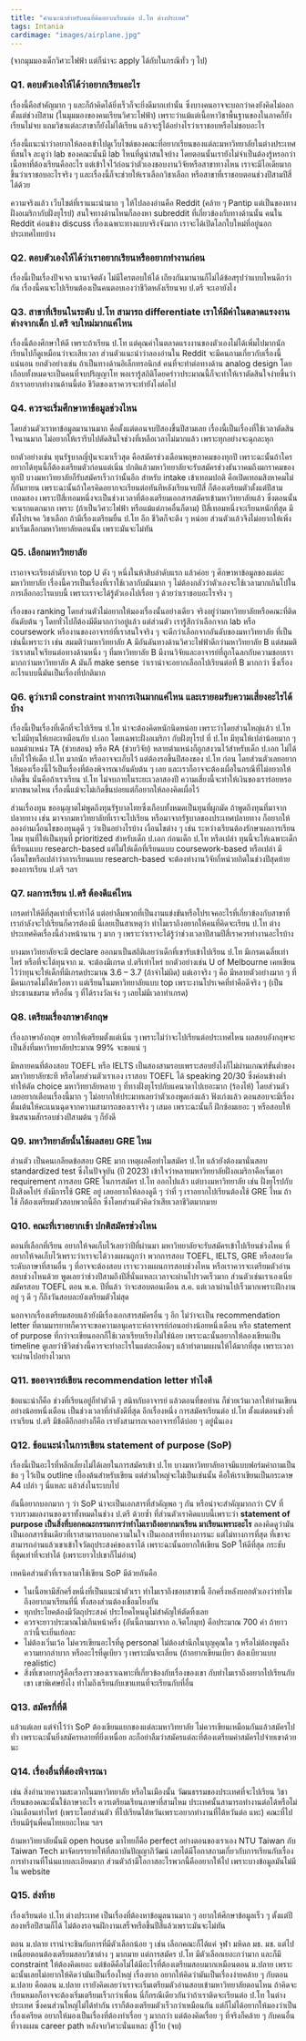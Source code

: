 ```yaml
---
title: "คำแนะนำสำหรับคนที่คิดอยากเรียนต่อ ป.โท ต่างประเทศ"
tags: Intania
cardimage: "images/airplane.jpg"
---
```


(จากมุมมองเด็กวิศวะไฟฟ้า แต่ก็น่าจะ apply ได้กับในกรณีทั่ว ๆ ไป)

### Q1. ตอบตัวเองให้ได้ว่าอยากเรียนอะไร

เรื่องนี้คือสำคัญมาก ๆ และก็ถ้าคิดได้ยิ่งเร็วก็จะยิ่งดีมากเท่านั้น ซึ่งบางคนอาจจะบอกว่าคงยังคิดไม่ออกตั้งแต่ช่วงปีสาม (ในมุมมองของคนเรียนวิศวะไฟฟ้า) เพราะว่าแม้แต่เนื้อหาวิชาพื้นฐานของในภาคก็ยังเรียนไม่จบ แถมวิชาแต่ละสาขาก็ยังไม่ได้เรียน แล้วจะรู้ได้อย่างไรว่าเราชอบหรือไม่ชอบอะไร

เรื่องนี้แนะนำว่าอยากให้ลองเข้าไปดูเว็บไซต์ของคณะที่อยากเรียนของแต่ละมหาวิทยาลัยในต่างประเทศที่สนใจ ละดูว่า lab ของคณะนั้นมี lab ไหนที่ดูน่าสนใจบ้าง โดยตอนนั้นเรายังไม่จำเป็นต้องรู้หรอกว่าเนื้อหาที่ต้องเรียนคืออะไร แต่เข้าใจไว้ก่อนว่าตัวเองชอบงานวิจัยหรือสาขาทางไหน เราจะมีไอเดียมากขึ้นว่าเราชอบอะไรจริง ๆ และเรื่องนี้ก็จะช่วยให้เราเลือกวิชาเลือก หรือสาขาที่เราชอบตอนช่วงปีสามปีสี่ได้ด้วย

ความจริงแล้ว เว็บไซต์ที่เราแนะนำมาก ๆ ให้ไปลองอ่านคือ Reddit (คล้าย ๆ Pantip แต่เป็นของทางฝั่งอเมริกากับฝั่งยุโรป) สนใจทางด้านไหนก็ลองหา subreddit ที่เกี่ยวข้องกับทางด้านนั้น คนใน Reddit ค่อนข้าง discuss เรื่องเฉพาะทางแบบจริงจังมาก เราจะได้เปิดโลกใบใหม่ที่อยู่นอกประเทศไทยบ้าง

### Q2. ตอบตัวเองให้ได้ว่าเราอยากเรียนหรืออยากทำงานก่อน

เรื่องนี้เป็นเรื่องปัจเจก นานาจิตตัง ไม่มีใครตอบให้ได้ เถียงกันมานานก็ไม่ได้ข้อสรุปว่าแบบไหนดีกว่ากัน เรื่องนี้คนจะไปเรียนต้องเป็นคนตอบเองว่าชีวิตหลังเรียนจบ ป.ตรี จะเอายังไง

### Q3. สาขาที่เรียนในระดับ ป.โท สามารถ differentiate เราให้มีค่าในตลาดแรงงาน ต่างจากเด็ก ป.ตรี จบใหม่มากแค่ไหน

เรื่องนี้ต้องศึกษาให้ดี เพราะถ้าเรียน ป.โท แต่คุณค่าในตลาดแรงงานของตัวเองไม่ได้เพิ่มไปมากนัก เรียนไปก็ดูเหมือนว่าจะเสียเวลา ส่วนตัวแนะนำว่าลองอ่านใน Reddit จะมีคนถามเกี่ยวกับเรื่องนี้แน่นอน ยกตัวอย่างเช่น ถ้าเป็นทางด้านอิเล็กทรอนิกส์ คนที่จะทำต่อทางด้าน analog design โดยเกือบทั้งหมดจะเป็นคนที่จบปริญญาโท พอเรารู้สถิติโดยคร่าวประมาณนี้ก็จะทำให้เราตัดสินใจง่ายขึ้นว่าถ้าเราอยากทำงานด้านนี้ต่อ ชีวิตของเราควรจะทำยังไงต่อไป

### Q4. ควรจะเริ่มศึกษาหาข้อมูลช่วงไหน

โดยส่วนตัวเราหาข้อมูลมานานมาก คือตั้งแต่ตอนจบปีสองขึ้นปีสามเลย เรื่องนี้เป็นเรื่องที่ใช้เวลาตัดสินใจนานมาก ไม่อยากให้เรารีบไปตัดสินใจช่วงที่เหลือเวลาไม่มากแล้ว เพราะทุกอย่างจะฉุกละหุก

ยกตัวอย่างเช่น ทุนรัฐบาลญี่ปุ่นจะมาเร็วสุด คือสมัครช่วงเดือนพฤษภาคมของทุกปี เพราะฉะนั้นถ้าใครอยากได้ทุนนี้ก็ต้องเตรียมตัวก่อนแต่เนิ่น ปกติแล้วมหาวิทยาลัยจะรับสมัครช่วงธันวาคมถึงมกราคมของทุกปี บางมหาวิทยาลัยก็รับสมัครเร็วกว่านั้นอีก สำหรับ intake เข้าเทอมปกติ คือเปิดเทอมสิงหาคมไม่ก็กันยายน เพราะฉะนั้นถ้าใครคิดอยากจะเรียนต่อทันทีหลังเรียนจบปีสี่ ก็ต้องเตรียมตัวตั้งแต่ปีสามเทอมสอง เพราะปีสี่เทอมหนึ่งจะเป็นช่วงเวลาที่ต้องเตรียมเอกสารสมัครเข้ามหาวิทยาลัยแล้ว ซึ่งตอนนั้นจะนรกแตกมาก เพราะ (ถ้าเป็นวิศวะไฟฟ้า หรือแม้แต่ภาคอื่นก็ตาม) ปีสี่เทอมหนึ่งจะเรียนหนักที่สุด มีทั้งโปรเจค วิชาเลือก ถ้ามีเรื่องเตรียมยื่น ป.โท อีก ชีวิตก็จะตึง ๆ หน่อย ส่วนตัวแล้วจึงไม่อยากให้เพิ่งมาเริ่มเลือกมหาวิทยาลัยตอนนั้น เพราะมันจะไม่ทัน

### Q5. เลือกมหาวิทยาลัย

เราอาจจะเรียงลำดับจาก top U ดัง ๆ หนึ่งในห้าสิบลำดับแรก แล้วค่อย ๆ ศึกษาหาข้อมูลของแต่ละมหาวิทยาลัย เรื่องนี้ควรเป็นเรื่องที่เราใช้เวลากับมันมาก ๆ ไม่ต้องกลัวว่าตัวเองจะใช้เวลามากเกินไปในการเลือกอะไรแบบนี้ เพราะเราจะได้รู้ตัวเองไปเรื่อย ๆ ด้วยว่าเราชอบอะไรจริง ๆ

เรื่องของ ranking โดยส่วนตัวไม่อยากให้มองเรื่องนั้นอย่างเดียว จริงอยู่ว่ามหาวิทยาลัยหรือคณะที่ติดอันดับต้น ๆ โดยทั่วไปก็ต้องมีดีมากกว่าอยู่แล้ว แต่ส่วนตัว เรารู้สึกว่าเลือกจาก lab หรือ coursework หรืองานของอาจารย์ที่เราสนใจจริง ๆ จะดีกว่าเลือกจากอันดับของมหาวิทยาลัย ที่เป็นเช่นนี้เพราะว่า เช่น สมมติว่ามหาวิทยาลัย A มีอันดันทางด้านวิศวะไฟฟ้าดีกว่ามหาวิทยาลัย B แต่สมมติว่าเราสนใจเรียนต่อทางด้านหนึ่ง ๆ ที่มหาวิทยาลัย B มีงานวิจัยและอาจารย์ที่ถูกโฉลกกับความชอบเรามากกว่ามหาวิทยาลัย A มันก็ make sense ว่าเราน่าจะอยากเลือกไปเรียนต่อที่ B มากกว่า ซึ่งเรื่องอะไรแบบนี้มันเป็นเรื่องที่ปกติมาก

### Q6. ดูว่าเรามี constraint ทางการเงินมากแค่ไหน และเรายอมรับความเสี่ยงอะไรได้บ้าง

เรื่องนี้เป็นเรื่องที่เด็กที่จะไปเรียน ป.โท น่าจะต้องคิดหนักนิดหน่อย เพราะว่าโดยส่วนใหญ่แล้ว ป.โท จะไม่มีทุนให้เยอะเหมือนกับ ป.เอก โดยเฉพาะฝั่งอเมริกา กับฝั่งยุโรป ที่ ป.โท มีทุนให้เปล่าน้อยมาก ๆ แถมตำแหน่ง TA (ช่วยสอน) หรือ RA (ช่วยวิจัย) หลายตำแหน่งก็ถูกสงวนไว้สำหรับเด็ก ป.เอก ไม่ได้เก็บไว้ให้เด็ก ป.โท มากนัก หรืออาจจะเก็บไว้ แต่ต้องรอขึ้นปีสองของ ป.โท ก่อน โดยส่วนตัวเลยอยากให้มองเรื่องนี้ไว้เป็นเรื่องที่ต้องพิจารณาอันดับต้น ๆ เลย และเราก็อาจจะต้องเผื่อในกรณีที่ไม่อยากให้เกิดขึ้น นั่นคือถ้าเราเรียน ป.โท ไม่จบภายในระยะเวลาสองปี ความเสี่ยงนี้จะทำให้เงินของเราร่อยหรอมากขนาดไหน เรื่องนี้แม้จะไม่เกิดขึ้นบ่อยแต่ก็อยากให้ลองคิดเผื่อไว้

ส่วนเรื่องทุน ขออนุญาตไม่พูดถึงทุนรัฐบาลไทยซึ่งเกือบทั้งหมดเป็นทุนที่ผูกมัด ถ้าพูดถึงทุนที่มาจากปลายทาง เช่น มาจากมหาวิทยาลัยที่เราจะไปเรียน หรือมาจากรัฐบาลของประเทศปลายทาง ก็อยากให้ลองอ่านเงื่อนไขของทุนดูดี ๆ ว่าเป็นอย่างไรบ้าง เงื่อนไขต่าง ๆ เช่น ระหว่างเรียนต้องรักษาผลการเรียนไหม ทุนที่ให้เป็นทุนที่ prioritized สำหรับเด็ก ป.เอก ก่อนเด็ก ป.โท หรือเปล่า ทุนนี้จะให้เฉพาะเด็กที่เรียนแบบ research-based แต่ไม่ให้เด็กที่เรียนแบบ coursework-based หรือเปล่า มีเงื่อนไขหรือเปล่าว่าการเรียนแบบ research-based จะต้องทำงานวิจัยกี่หน่วยกิตในช่วงปีสุดท้ายของการเรียน ป.ตรี ฯลฯ

### Q7. ผลการเรียน ป.ตรี ต้องดีแค่ไหน

เกรดทำให้ดีที่สุดเท่าที่จะทำได้ แต่อย่าลืมพวกที่เป็นงานแข่งขันหรือโปรเจคอะไรที่เกี่ยวข้องกับสาขาที่เรากำลังจะไปเรียนก็ควรต้องมี นี่เลยเป็นสาเหตุว่า ทำไมเราถึงอยากให้คนที่คิดจะเรียน ป.โท ต่างประเทศคิดเรื่องนี้ล่วงหน้านาน ๆ มาก ๆ เพราะว่าเราจะได้รู้ว่าช่วงเวลาปีสามปีสี่เราควรทำงานอะไรบ้าง

บางมหาวิทยาลัยจะมี declare ออกมาเป็นสถิติเลยว่าเด็กที่เขารับเข้าไปเรียน ป.โท มีเกรดเฉลี่ยเท่าไหร่ หรือที่จะได้ทุนจาก ม. จะต้องมีเกรด ป.ตรีเท่าไหร่ ยกตัวอย่างเช่น U of Melbourne เคยเขียนไว้ว่าทุนจะให้เด็กที่มีเกรดประมาณ 3.6 – 3.7 (ถ้าจำไม่ผิด) แต่เอาจริง ๆ คือ มีหลายตัวอย่างมาก ๆ ที่มีคนเกรดไม่ได้หวือหวา แต่เรียนในมหาวิทยาลัยแบบ top เพราะงานโปรเจคที่ทำคือดีจริง ๆ (เป็นประธานชมรม หรืออื่น ๆ ที่ได้รางวัลเจ๋ง ๆ เลยไม่มีเวลาทำเกรด)

### Q8. เตรียมเรื่องภาษาอังกฤษ

เรื่องภาษาอังกฤษ อยากให้เตรียมตั้งแต่เนิ่น ๆ เพราะไม่ว่าจะไปเรียนต่อประเทศไหน ผลสอบอังกฤษจะเป็นสิ่งที่มหาวิทยาลัยประมาณ 99% จะขอแน่ ๆ 

มีหลายคนที่ต้องสอบ TOEFL หรือ IELTS เป็นสองสามรอบเพราะสอบยังไงก็ไม่ผ่านเกณฑ์ขั้นต่ำของมหาวิทยาลัยซะที หรือโดยส่วนตัวเราเอง เราสอบ TOEFL ได้ speaking 20/30 ซึ่งค่อนข้างต่ำ ทำให้ตัด choice มหาวิทยาลัยหลาย ๆ ที่ทางฝั่งยุโรปกับแคนาดาไปเยอะมาก (ร้องไห้) โดยส่วนตัวเลยอยากเตือนเรื่องนี้มาก ๆ ไม่อยากให้ประมาทเลยว่าตัวเองพูดเก่งแล้ว ฟังเก่งแล้ว ตอนสอบจะมีเรื่องตื่นเต้นให้คะแนนฉุดจากความสามารถของเราจริง ๆ เสมอ เพราะฉะนั้นก็ ฝึกซ้อมเยอะ ๆ หรือสอบให้ชินสนามสักรอบช่วงปีสามต้น ๆ ก็ยังดี

### Q9. มหาวิทยาลัยนั้นใช้ผลสอบ GRE ไหม

ส่วนตัว เป็นคนเกลียดข้อสอบ GRE มาก เหตุผลคือทำไมสมัคร ป.โท แล้วยังต้องมานั่นสอบ standardized test ซึ่งในปัจจุบัน (ปี 2023) เข้าใจว่าหลายมหาวิทยาลัยฝั่งอเมริกาคือเริ่มเอา requirement การสอบ GRE ในการสมัคร ป.โท ออกไปแล้ว แต่บางมหาวิทยาลัย เช่น ฝั่งยุโรปกับฝั่งสิงคโปร์ ยังมีการใช้ GRE อยู่ เลยอยากให้ลองดูดี ๆ ว่าที่ ๆ เราอยากไปเรียนต้องใช้ GRE ไหม ถ้าใช้ ก็ต้องเตรียมตัวสอบพวกนี้อีก ซึ่งโดยส่วนตัวคิดว่าเสียเวลาชีวิตมากมาย

### Q10. คณะที่เราอยากเข้า ปกติสมัครช่วงไหน

ตอนที่เลือกที่เรียน อยากให้จดเก็บไว้เลยว่าปีที่ผ่านมา มหาวิทยาลัยจะรับสมัครเข้าไปเรียนช่วงไหน ที่อยากให้จดเก็บไว้เพราะว่าเราจะได้วางแผนถูกว่า พวกการสอบ TOEFL, IELTS, GRE หรือสอบวัดระดับภาษาที่สามอื่น ๆ ที่อาจจะต้องสอบ เราจะวางแผนการสอบช่วงไหน หรือเราควรจะเตรียมตัวอ่านสอบช่วงไหนด้วย พูดเลยว่าช่วงปีสามถึงปีสี่นั่นแหละเวลาจะผ่านไปรวดเร็วมาก ส่วนตัวเช่นเราเองเนี่ยสมัครสอบ TOEFL ตอน พ.ค. ปีที่แล้ว ว่าจะสอบตอนเดือน ส.ค. แต่เวลาผ่านไปเร็วมากเพราะฝึกงาน อยู่ ๆ ดี ๆ ก็ถึงวันสอบละยังเตรียมตัวไม่สุด

นอกจากเรื่องเตรียมสอบแล้วยังมีเรื่องเอกสารสมัครอื่น ๆ อีก ไม่ว่าจะเป็น recommendation letter ที่ตามมารยาทก็ควรจะขอความอนุเคราะห์อาจารย์ก่อนอย่างน้อยหนึ่งเดือน หรือ statement of purpose ที่กว่าจะเขียนออกก็ใช้เวลาเรียบเรียงไม่ใช่น้อย  เพราะฉะนั้นอยากให้ลองเขียนเป็น timeline ดูเลยว่าชีวิตช่วงนี้ควรจะทำอะไรในแต่ละเดือนๆ แล้วทำตามแผนให้ได้มากที่สุด เพราะเวลาจะผ่านไปอย่างไวมาก

### Q11. ขออาจารย์เขียน recommendation letter ทำไงดี

ข้อแนะนำก็คือ ช่วงที่เรียนอยู่ก็ทำตัวดี ๆ สนิทกับอาจารย์ แล้วตอนที่ขอท่าน ก็ช่วยเว้นเวลาให้ท่านเขียนอย่างน้อยหนึ่งเดือน เป็นช่วงเวลาที่กำลังดีที่สุด 
อีกเรื่องหนึ่ง การสมัครเรียนต่อ ป.โท ตั้งแต่ตอนช่วงที่เราเรียน ป.ตรี มีข้อดีอีกอย่างก็คือ เรายังสามารถเจออาจารย์ได้บ่อย ๆ อยู่นั่นเอง

### Q12. ข้อแนะนำในการเขียน statement of purpose (SoP)
เรื่องนี้เป็นอะไรที่หลีกเลี่ยงไม่ได้เลยในการสมัครเข้า ป.โท บางมหาวิทยาลัยอาจมีแบบฟอร์มคำถามเป็นข้อ ๆ ไว้เป็น outline เบื้องต้นสำหรับเขียน แต่ส่วนใหญ่จะไม่เป็นเช่นนั้น คือให้เราเขียนเป็นกระดาษ A4 เปล่า ๆ นี่แหละ แล้วส่งในระบบไป

อันนี้อยากบอกมาก ๆ ว่า SoP น่าจะเป็นเอกสารที่สำคัญพอ ๆ กัน หรือน่าจะสำคัญมากกว่า CV ที่รวบรวมผลงานของเราทั้งหมดในช่วง ป.ตรี ด้วยซ้ำ ที่ส่วนตัวเราคิดแบบนี้เพราะว่า **statement of purpose เป็นสิ่งที่บอกคณะกรรมการว่าทำไมเราถึงอยากมาเรียน มาเรียนเพราะอะไร** ลองคิดดูว่ามันเป็นเอกสารชิ้นเดียวที่เราสามารถบอกความในใจ เป็นเอกสารที่ทางการนะ แต่ไม่ทางการที่สุด ที่เขาจะสามารถอ่านแล้วเขาเข้าใจวัตถุประสงค์ของเราได้ เพราะฉะนั้นอยากให้เขียน SoP ให้ดีที่สุด กระชับที่สุดเท่าที่จะทำได้ (เพราะยาวไปเขาก็ไม่อ่าน)

เทคนิคส่วนตัวที่เราเอามาใช้เขียน SoP มีด้วยกันคือ

- ในเนื้อหามีสักครึ่งหนึ่งที่เป็นแนะนำตัวเรา ทำไมเราถึงชอบสาขานี้ อีกครึ่งหลังบอกตัวเองว่าทำไมถึงอยากมาเรียนที่นี่ ทั้งสองส่วนต้องเชื่อมโยงกัน
- ทุกประโยคต้องมีวัตถุประสงค์ ประโยคไหนดูไม่สำคัญให้ตัดทิ้งเลย 
- ควรจะยาวประมาณไม่เกินหน้าครึ่ง (อันนี้ถามมาจาก อ.จิตโกมุท) คือประมาณ 700 คำ ถ้ายาวกว่านี้จะเยิ่นเย้อละ
- ไม่ต้องเวิ่นเว้อ ไม่ควรเขียนอะไรที่ดู personal ไม่ต้องสำนึกในบุญคุณใด ๆ หรือไม่ต้องพูดถึงความยากลำบาก หรืออะไรที่ดูเบียว ๆ เพราะมันจะเลี่ยน (ถ้าอยากเขียนเบียว ต้องเบียวแบบ realistic)
- สิ่งที่เขาอยากรู้คือเรื่องราวของเราเฉพาะที่เกี่ยวข้องกับเรื่องของเขา กับทำไมเราถึงอยากไปเรียนกับเขา เขาพิเศษยังไง ทำไมถึงเรียนกับเขาแทนที่จะเรียนกับที่อื่น

### Q13. สมัครกี่ที่ดี

แล้วแต่เลย แต่จำไว้ว่า SoP ต้องเขียนแยกของแต่ละมหาวิทยาลัย ไม่ควรเขียนเหมือนกันแล้วสมัครไปทั่ว เพราะฉะนั้นยิ่งสมัครหลายที่ยิ่งเหนื่อย ละก็อย่าลืมว่าสมัครแต่ละที่ต้องเตรียมค่าสมัครไปจ่ายเขาด้วยนะ

### Q14. เรื่องอื่นที่ต้องพิจารณา

เช่น สิ่งอำนวยความสะดวกในมหาวิทยาลัย หรือในเมืองนั้น วัฒนธรรมของประเทศที่จะไปเรียน วิชาเรียนของคณะนั้นใช้ภาษาอะไร ควรเตรียมเรียนภาษาที่สามไหม ประเทศนั้นสามารถทำงานต่อได้หรือไม่ เงินเดือนเท่าไหร่  (เพราะโดยส่วนตัว ที่ไปเรียนไต้หวันเพราะอยากทำงานที่ไต้หวันต่อ แหะ) คณะที่ไปเรียนมีรุ่นพี่คนไทยเยอะไหม ฯลฯ

ถ้ามหาวิทยาลัยนั้นมี open house มาไทยก็คือ perfect อย่างตอนของเราเอง NTU Taiwan กับ Taiwan Tech มาจัดบรรยายให้ที่สถาบันปัญญาภิวัฒน์ เลยได้มีโอกาสถามเกี่ยวกับการเรียนกับเรื่องการทำงานที่โน่นแบบละเอียดมาก ส่วนตัวถ้ามีโอกาสอะไรพวกนี้คืออยากให้ไป เพราะบางข้อมูลมันไม่มีใน website

### Q15. ส่งท้าย

เรื่องเรียนต่อ ป.โท ต่างประเทศ เป็นเรื่องที่ต้องหาข้อมูลนานมาก ๆ อยากให้ศึกษาข้อมูลเร็ว ๆ ตั้งแต่ปีสองหรือปีสามก็ได้ ไม่ต้องรอจนฝึกงานเสร็จหรือขึ้นปีสี่แล้วเพราะมันจะไม่ทัน

ตอน ม.ปลาย เราน่าจะชินกับการที่มีตัวเลือกน้อย ๆ เช่น เลือกคณะก็ได้แค่ จุฬา มหิดล มธ. มช. แต่ไปเหนื่อยตอนต้องเตรียมสอบวิชาต่าง ๆ มากมาย แต่การสมัคร ป.โท มีตัวเลือกเยอะกว่ามาก และก็มี constraint ให้ต้องคิดเยอะ แต่ข้อดีคือไม่ได้มีอะไรที่ต้องเตรียมสอบมากเหมือนตอน ม.ปลาย เพราะฉะนั้นเลยไม่อยากให้คิดว่ามันเป็นเรื่องใหญ่ เรื่องยาก อยากให้คิดว่ามันเป็นเรื่องง่ายคล้าย ๆ กับตอน ม.ปลาย คือตอน ม.ปลาย เรายังคิดเลยว่าเราจะเริ่มเตรียมตัวอ่านสอบเข้ามหาวิทยาลัยตอนไหน ถ้าคิดจะเรียนหมอก็อาจจะต้องเริ่มเตรียมเร็วกว่าเพื่อน นี่ก็กรณีเดียวกันว่าถ้าเราติดจะเรียนต่อ ป.โท ในต่างประเทศ ซึ่งคนส่วนใหญ่ไม่ได้ทำกัน เราก็ต้องเตรียมตัวเร็วกว่าเหมือนกัน แต่ก็ไม่ได้อยากให้มองว่าเป็นเรื่องเครียด อยากให้มองเป็นเรื่องที่ต้องทำเรื่อย ๆ มากกว่า แต่ต้องคิดเรื่อย ๆ ที่จริงก็คล้าย ๆ กับคนอื่นที่วางแผน career path หลังจบวิศวะนั่นแหละ สู้โว้ย (จบ)